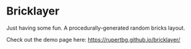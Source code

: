 # Bricklayer
Just having some fun. A procedurally-generated random bricks layout.

Check out the demo page here: https://rupertbg.github.io/bricklayer/

